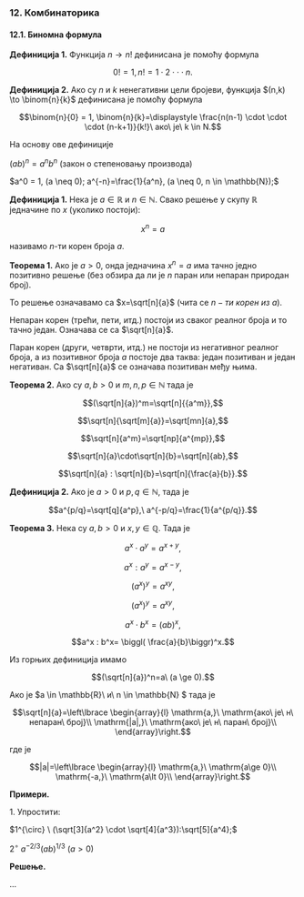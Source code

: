 ### 12. **Комбинаторика**

#### 12.1. **Биномна формула**

**Дефиниција 1.** Функција $n \to n!$ дефинисана је помоћу формула 

$$0!=1, n!=1\cdot 2 \cdot \cdot \cdot n.$$

**Дефиниција 2.** Ако су $n$ и $k$ ненегативни цели бројеви, функција $(n,k) \to \binom{n}{k}$ дефинисана је помоћу формула

$$\binom{n}{0} = 1,  \binom{n}{k}=\displaystyle \frac{n(n-1) \cdot \cdot \cdot  (n-k+1)}{k!}\  ако\ је\ k \in N.$$

На основу ове дефиниције

${(ab)}^n = a^n b^n$ (закон о степеновању производа)

$a^0 = 1, (a \neq 0); a^{-n}=\frac{1}{a^n}, (a \neq 0, n \in \mathbb{N});$

**Дефиниција 1.** Нека је $a \in \mathbb{R}$ и $n \in \mathbb{N}.$ Свако решење у скупу $\mathbb{R}$ једначине по $x$ (уколико постоји):

$$x^n = a$$

називамо $n$-ти корен броја $a$.

**Теорема 1.** Ако је $а \gt 0$, онда једначина $x^n=a$ има тачно једно позитивно решење (без обзира да ли је $n$ паран или непаран природан број).

То решење означавамо са $x=\sqrt[n]{a}$ (чита се $n-ти\ корен\ из\ a$).

Непаран корен (трећи, пети, итд.) постоји из сваког реалног броја и то тачно један. Означава се са $\sqrt[n]{a}$.

Паран корен (други, четврти, итд.) не постоји из негативног реалног броја, а из позитивног броја $а$ постоје два таква: један позитиван и један негативан. Са $\sqrt[n]{a}$ се означава позитиван међу њима.

**Теорема 2.** Ако су $a,b\gt 0$ и $m,n,p \in \mathbb{N}$ тада је

$$(\sqrt[n]{a})^m=\sqrt[n]{{a^m}},$$

$$\sqrt[n]{\sqrt[m]{a}}=\sqrt[mn]{a},$$

$$\sqrt[n]{a^m}=\sqrt[np]{a^{mp}},$$

$$\sqrt[n]{a}\cdot\sqrt[n]{b}=\sqrt[n]{ab},$$

$$\sqrt[n]{a} : \sqrt[n]{b}=\sqrt[n]{\frac{a}{b}}.$$

**Дефиниција 2.** Ако је $a\gt 0$ и $p,q \in \mathbb{N}$, тада је

$$а^{p/q}=\sqrt[q]{a^p},\ а^{-p/q}=\frac{1}{a^{p/q}}.$$

**Теорема 3.** Нека су $a,b \gt 0$ и $x,y \in \mathbb{Q}$. Тада је

$$a^x \cdot a^y=a^{x+y},$$

$$a^x : a^y=a^{x-y},$$

$$(a^x)^y=a^{xy},$$

$$(a^x)^y=a^{xy},$$

$$a^x \cdot b^x=(ab)^x,$$

$$a^x : b^x= \biggl( \frac{a}{b}\biggr)^x.$$

Из горњих дефиниција имамо

$$(\sqrt[n]{a})^n=a\ (a \ge 0).$$

Ако је $а \in \mathbb{R}\ и\ n \in \mathbb{N} $ тада је

$$\sqrt[n]{a}=\left\lbrace \begin{array}{l}
\mathrm{a,}\ \mathrm{ако\ је\ н\ непаран\ број}\\
\mathrm{|a|,}\ \mathrm{ако\ је\ н\ паран\ број}\\
\end{array}\right.$$

где је

$$|a|=\left\lbrace \begin{array}{l}
\mathrm{a,}\ \mathrm{a\ge 0}\\
\mathrm{-a,}\ \mathrm{a\lt 0}\\
\end{array}\right.$$

**Примери.**

$1.$ Упростити:

$1^{\circ} \ (\sqrt[3]{a^2} \cdot \sqrt[4]{a^3}):\sqrt[5]{a^4};$

$2^{\circ} \ a^{-2/3} (ab)^{1/3} \ (a>0)$

**Решење.**

...
